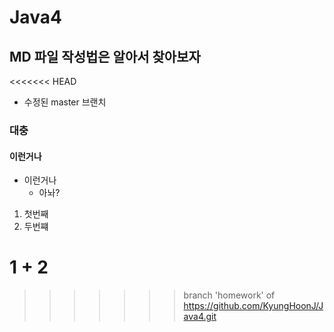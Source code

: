 # Java4

## MD 파일 작성법은 알아서 찾아보자
<<<<<<< HEAD

- 수정된 master 브랜치

### 대충

#### 이런거나

- 이런거나
    - 아놔?


1. 첫번째
2. 두번쨰

1 + 2
=======
>>>>>>> branch 'homework' of https://github.com/KyungHoonJ/Java4.git
